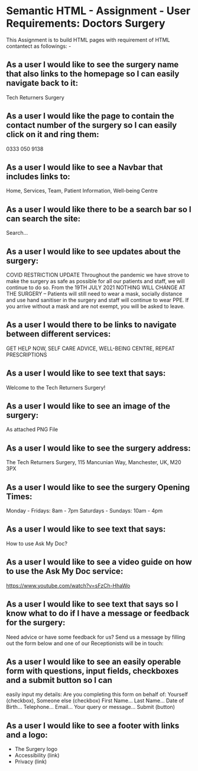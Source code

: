 # Semantic HTML - Assignment - User Requirements: Doctors Surgery
This Assignment is to build HTML pages with requirement of HTML contantect as followings: -

## As a user I would like to see the surgery name that also links to the homepage so I can easily navigate back to it:
Tech Returners Surgery

## As a user I would like the page to contain the contact number of the surgery so I can easily click on it and ring them:
0333 050 9138

## As a user I would like to see a Navbar that includes links to:
Home, Services, Team, Patient Information, Well-being Centre

## As a user I would like there to be a search bar so I can search the site:
Search…

## As a user I would like to see updates about the surgery:
COVID RESTRICTION UPDATE
Throughout the pandemic we have strove to make the surgery as safe as possible for all our patients and staff, we will continue to do so.
From the 19TH JULY 2021 NOTHING WILL CHANGE AT THE SURGERY – Patients will still need to wear a mask, socially distance and
use hand sanitiser in the surgery and staff will continue to wear PPE.
If you arrive without a mask and are not exempt, you will be asked to leave.

## As a user I would there to be links to navigate between different services:
GET HELP NOW, SELF CARE ADVICE, WELL-BEING CENTRE, REPEAT PRESCRIPTIONS

## As a user I would like to see text that says:
Welcome to the Tech Returners Surgery!

## As a user I would like to see an image of the surgery:
As attached PNG File

## As a user I would like to see the surgery address:
The Tech Returners Surgery,
115 Mancunian Way,
Manchester,
UK,
M20 3PX

## As a user I would like to see the surgery Opening Times:
Monday - Fridays: 8am - 7pm
Saturdays - Sundays: 10am - 4pm

## As a user I would like to see text that says:
How to use Ask My Doc?

## As a user I would like to see a video guide on how to use the Ask My Doc service:
https://www.youtube.com/watch?v=sFzCh-HhaWo

## As a user I would like to see text that says so I know what to do if I have a message or feedback for the surgery:
Need advice or have some feedback for us? Send us a message by filling out the form below and one of our Receptionists will be in
touch:

## As a user I would like to see an easily operable form with questions, input fields, checkboxes and a submit button so I can
easily input my details:
Are you completing this form on behalf of: Yourself (checkbox), Someone else (checkbox)
First Name…
Last Name…
Date of Birth…
Telephone…
Email…
Your query or message…
Submit (button)

## As a user I would like to see a footer with links and a logo:
- The Surgery logo
- Accessibility (link)
- Privacy (link)